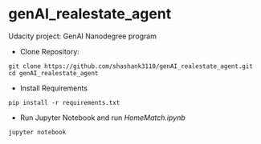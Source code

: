 # genAI_realestate_agent
Udacity project: GenAI Nanodegree program


- Clone Repository:
```
git clone https://github.com/shashank3110/genAI_realestate_agent.git
cd genAI_realestate_agent
```


- Install Requirements
```
pip install -r requirements.txt
```

- Run Jupyter Notebook and run *HomeMatch.ipynb*
```
jupyter notebook 
```

